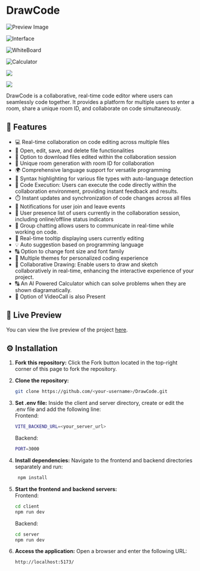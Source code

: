 # DrawCode

![Preview Image](https://github.com/user-attachments/assets/10b78847-e618-4489-b525-9ad054c957f9)

![Interface](https://github.com/user-attachments/assets/478d83dd-ec30-407e-b47b-2975f1f3a658)  

![WhiteBoard](https://github.com/user-attachments/assets/1b429c43-2599-46ab-8ef9-4083cb8fa124)

![Calculator](https://github.com/user-attachments/assets/bcd6231a-9c8e-4393-a8e4-c95760b4a3d8)

![](https://github.com/user-attachments/assets/411f9f0c-5745-49f8-b540-c4c41f70cb0d)

![](https://github.com/user-attachments/assets/ed2c6f6e-2039-41d5-8c1e-43c9b5dd79a8)





DrawCode is a collaborative, real-time code editor where users can seamlessly code together. It provides a platform for multiple users to enter a room, share a unique room ID, and collaborate on code simultaneously.


## 🔮 Features

-   💻 Real-time collaboration on code editing across multiple files
-   📁 Open, edit, save, and delete file functionalities
-   💾 Option to download files edited within the collaboration session
-   🚀 Unique room generation with room ID for collaboration
-   🌍 Comprehensive language support for versatile programming
-   🌈 Syntax highlighting for various file types with auto-language detection
-   🚀 Code Execution: Users can execute the code directly within the collaboration environment, providing instant feedback and results.
-   ⏱️ Instant updates and synchronization of code changes across all files
-   📣 Notifications for user join and leave events
-   👥 User presence list of users currently in the collaboration session, including online/offline status indicators
-   💬 Group chatting allows users to communicate in real-time while working on code.
-   🎩 Real-time tooltip displaying users currently editing
-   💡 Auto suggestion based on programming language
-   🔠 Option to change font size and font family
-   🎨 Multiple themes for personalized coding experience
-   🎨 Collaborative Drawing: Enable users to draw and sketch collaboratively in real-time, enhancing the interactive experience of your project.
-   🔠 An AI Powered Calculator which can solve problems when they are shown diagramatically.
-   💬 Option of VideoCall is also Present

## 🚀 Live Preview

You can view the live preview of the project [here](https://draw-code-rithvik.vercel.app/).




</details>

## ⚙️ Installation

1. **Fork this repository:** Click the Fork button located in the top-right corner of this page to fork the repository.
2. **Clone the repository:**
    ```bash
    git clone https://github.com/<your-username>/DrawCode.git
    ```
3. **Set .env file:**
   Inside the client and server directory, create or edit the .env file and add the following line:  
   Frontend:

    ```bash
    VITE_BACKEND_URL=<your_server_url>
    ```

    Backend:

    ```bash
    PORT=3000
    ```

4. **Install dependencies:**
   Navigate to the frontend and backend directories separately and run:
    ```bash
     npm install
    ```
5. **Start the frontend and backend servers:**  
   Frontend:
    ```bash
    cd client
    npm run dev
    ```
    Backend:
    ```bash
    cd server
    npm run dev
    ```
6. **Access the application:**
   Open a browser and enter the following URL:
    ```bash
    http://localhost:5173/
    ```

 
